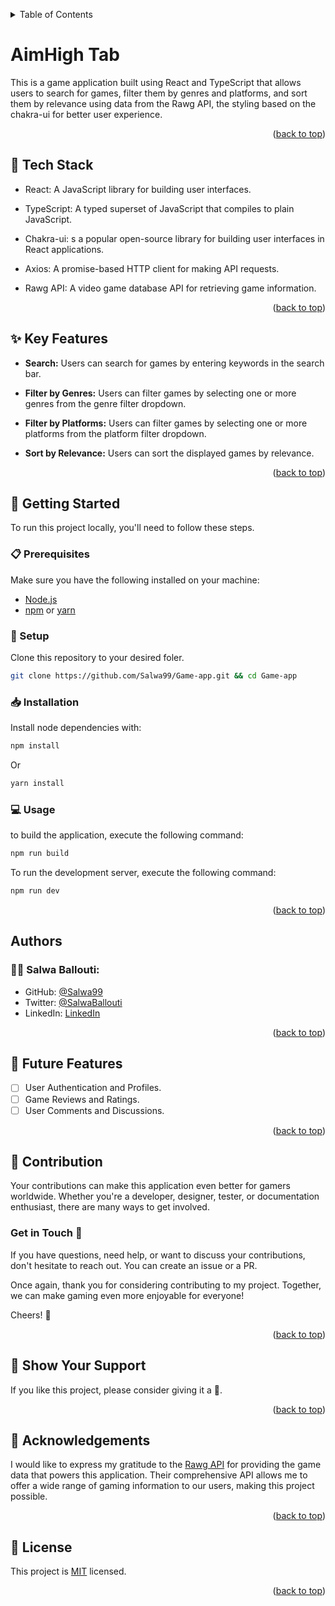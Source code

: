 <a name="readme-top"></a>
<details>
<summary>Table of Contents</summary>

- [AimHigh Tab](#aimhigh-tab)
  - [🧰 Tech Stack  ](#-tech-stack--)
  - [✨ Key Features  ](#-key-features--)
  - [📘 Getting Started  ](#-getting-started--)
    - [📋 Prerequisites](#-prerequisites)
    - [📂 Setup](#-setup)
    - [📥 Installation](#-installation)
    - [💻 Usage](#-usage)
  - [Authors  ](#authors--)
    - [👧🏼 **Salwa Ballouti**:](#-salwa-ballouti)
  - [🎯 Future Features  ](#-future-features--)
  - [🤝 Contribution  ](#-contribution--)
    - [Get in Touch 🤙](#get-in-touch-)
  - [💖 Show Your Support  ](#-show-your-support--)
  - [🙏 Acknowledgements](#-acknowledgements)
  - [📜 License ](#-license-)
</details>

# AimHigh Tab

This is a game application built using React and TypeScript that allows users to search for games, filter them by genres and platforms, and sort them by relevance using data from the Rawg API, the styling based on the chakra-ui for better user experience.

<p align="right">(<a href="#readme-top">back to top</a>)</p>

## 🧰 Tech Stack  <a name="tech-stack"></a>

- React: A JavaScript library for building user interfaces.
  
- TypeScript: A typed superset of JavaScript that compiles to plain JavaScript.
  
- Chakra-ui: s a popular open-source library for building user interfaces in React applications.
  
- Axios: A promise-based HTTP client for making API requests.
  
- Rawg API: A video game database API for retrieving game information.

<p align="right">(<a href="#readme-top">back to top</a>)</p>

## ✨ Key Features  <a name="key-features"></a>

- <b>Search:</b> Users can search for games by entering keywords in the search bar.

- <b>Filter by Genres:</b> Users can filter games by selecting one or more genres from the genre filter dropdown.

- <b>Filter by Platforms:</b> Users can filter games by selecting one or more platforms from the platform filter dropdown.

- <b>Sort by Relevance:</b> Users can sort the displayed games by relevance.

<p align="right">(<a href="#readme-top">back to top</a>)</p>


## 📘 Getting Started  <a name="getting-started"></a>

To run this project locally, you'll need to follow these steps.

### 📋 Prerequisites

Make sure you have the following installed on your machine:
- [Node.js](https://nodejs.org/en)
- [npm](https://www.npmjs.com/) or [yarn](https://yarnpkg.com/)

### 📂 Setup

Clone this repository to your desired foler.

```sh
git clone https://github.com/Salwa99/Game-app.git && cd Game-app
```

### 📥 Installation

Install node dependencies with:

```sh
npm install
```
Or
```sh
yarn install
```

### 💻 Usage

to build the application, execute the following command:

```sh
npm run build
```

To run the development server, execute the following command:

```sh
npm run dev
```

<p align="right">(<a href="#readme-top">back to top</a>)</p>

## Authors  <a name="author"></a>

### 👧🏼 **Salwa Ballouti**:
- GitHub: [@Salwa99](https://github.com/Salwa99)
- Twitter: [@SalwaBallouti](https://twitter.com/salwa_ballouti)
- LinkedIn: [LinkedIn](https://www.linkedin.com/in/salwa-ballouti)

<p align="right">(<a href="#readme-top">back to top</a>)</p>

## 🎯 Future Features  <a name="future-features"></a>

- [ ] User Authentication and Profiles.
- [ ] Game Reviews and Ratings.
- [ ] User Comments and Discussions.
 
<p align="right">(<a href="#readme-top">back to top</a>)</p>

## 🤝 Contribution  <a name="contribution"></a>

Your contributions can make this application even better for gamers worldwide. Whether you're a developer, designer, tester, or documentation enthusiast, there are many ways to get involved.

### Get in Touch 🤙
If you have questions, need help, or want to discuss your contributions, don't hesitate to reach out. You can create an issue or a PR.

Once again, thank you for considering contributing to my project. Together, we can make gaming even more enjoyable for everyone!

Cheers! 🚀

<p align="right">(<a href="#readme-top">back to top</a>)</p>

## 💖 Show Your Support  <a name="support"></a>

If you like this project, please consider giving it a 🌟.

<p align="right">(<a href="#readme-top">back to top</a>)</p>

## 🙏 Acknowledgements

I would like to express my gratitude to the [Rawg API](https://rawg.io/) for providing the game data that powers this application. Their comprehensive API allows me to offer a wide range of gaming information to our users, making this project possible.

<p align="right">(<a href="#readme-top">back to top</a>)</p>

## 📜 License <a name="license"></a>

This project is [MIT](./LICENSE) licensed.

<p align="right">(<a href="#readme-top">back to top</a>)</p>